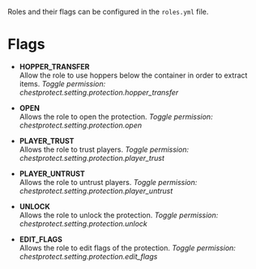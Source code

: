 Roles and their flags can be configured in the `roles.yml` file.
 
# Flags
* **HOPPER_TRANSFER**\
Allow the role to use hoppers below the container in order to extract items.
_Toggle permission: chestprotect.setting.protection.hopper_transfer_

* **OPEN**\
Allows the role to open the protection.
_Toggle permission: chestprotect.setting.protection.open_

* **PLAYER_TRUST**\
Allows the role to trust players.
_Toggle permission: chestprotect.setting.protection.player_trust_

* **PLAYER_UNTRUST**\
Allows the role to untrust players.
_Toggle permission: chestprotect.setting.protection.player_untrust_

* **UNLOCK**\
Allows the role to unlock the protection.
_Toggle permission: chestprotect.setting.protection.unlock_

* **EDIT_FLAGS**\
Allows the role to edit flags of the protection.
_Toggle permission: chestprotect.setting.protection.edit_flags_
